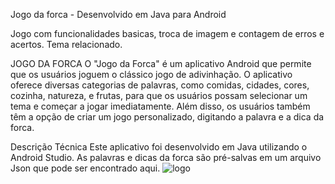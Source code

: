 Jogo da forca - Desenvolvido em Java para Android

Jogo com funcionalidades basicas, troca de imagem e contagem de erros e acertos. Tema relacionado.


JOGO DA FORCA
O "Jogo da Forca" é um aplicativo Android que permite que os usuários joguem o clássico jogo de adivinhação.
O aplicativo oferece diversas categorias de palavras, como comidas, cidades, cores, cozinha, natureza,  e frutas, para que os usuários possam selecionar um tema e começar a jogar imediatamente. Além disso, os usuários também têm a opção de criar um jogo personalizado, digitando a palavra e a dica da forca.

Descrição Técnica
Este aplicativo foi desenvolvido em Java utilizando o Android Studio. As palavras e dicas da forca são pré-salvas em um arquivo Json que pode ser encontrado aqui.
![logo](https://github.com/marcosdasilvarodrigues/Jogo-Android-Studio/assets/105816659/bbcbc6b5-b6cf-4a41-af52-a8834506157d)
